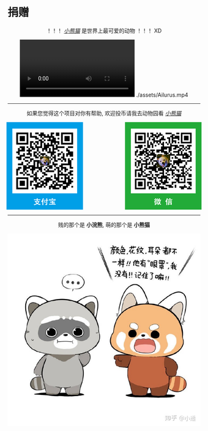# 捐赠

<div align="center">

！！！ [_小熊猫_](https://baike.baidu.com/item/%E5%B0%8F%E7%86%8A%E7%8C%AB/22379) 是世界上最可爱的动物 ！！！ XD

<video src="./assets/Ailurus.mp4" controls></video>
./assets/Ailurus.mp4

<hr />

如果您觉得这个项目对你有帮助, 欢迎投币请我去动物园看 [_小熊猫_](https://baike.baidu.com/item/%E5%B0%8F%E7%86%8A%E7%8C%AB/22379)

<div align="center" style="text-align:center;display: flex;justify-content: center;">
    <img src="./assets/pay_al.png" />
    <span>&nbsp;&nbsp;&nbsp;&nbsp;&nbsp;&nbsp;&nbsp;&nbsp;&nbsp;&nbsp;&nbsp;&nbsp;&nbsp;&nbsp;&nbsp;&nbsp;&nbsp;&nbsp;&nbsp;&nbsp;&nbsp;&nbsp;&nbsp;&nbsp;&nbsp;&nbsp;&nbsp;&nbsp;</span>
    <img src="./assets/pay_wx.png" />
</div>

<hr />

<div style="text-align:center;">
    贱的那个是 <b>小浣熊</b>, 萌的那个是 <b>小熊猫</b>
</div>

![red-panda](./assets/red-panda.jpg)

</div>
